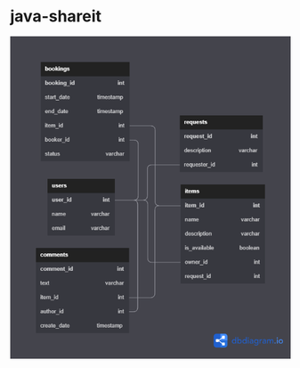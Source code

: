 # java-shareit
![ER-модель](https://github.com/Roman-Anikin/java-shareit/blob/add-bookings/src/main/resources/shareIt.png?raw=true)
